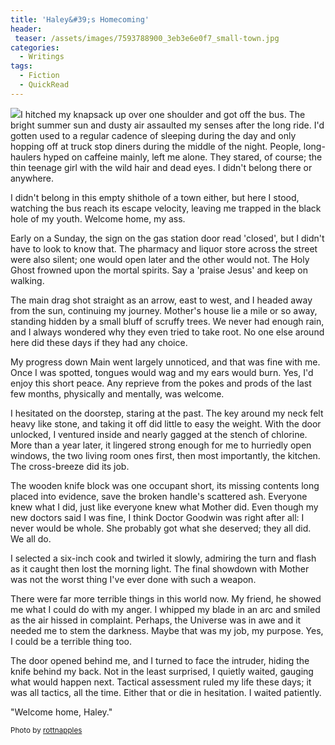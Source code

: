 ```yaml
---
title: 'Haley&#39;s Homecoming'
header:
 teaser: /assets/images/7593788900_3eb3e6e0f7_small-town.jpg
categories:
  - Writings
tags:
  - Fiction
  - QuickRead
---
```

<img src="https://douglangille.github.io/assets/images/7593788900_3eb3e6e0f7_small-town.jpg">I hitched my knapsack up over one shoulder and got off the bus. The bright summer sun and dusty air assaulted my senses after the long ride. I'd gotten used to a regular cadence of sleeping during the day and only hopping off at truck stop diners during the middle of the night. People, long-haulers hyped on caffeine mainly, left me alone. They stared, of course; the thin teenage girl with the wild hair and dead eyes. I didn't belong there or anywhere.

I didn't belong in this empty shithole of a town either, but here I stood, watching the bus reach its escape velocity, leaving me trapped in the black hole of my youth. Welcome home, my ass.

Early on a Sunday, the sign on the gas station door read 'closed', but I didn't have to look to know that. The pharmacy and liquor store across the street were also silent; one would open later and the other would not. The Holy Ghost frowned upon the mortal spirits. Say a 'praise Jesus' and keep on walking.

The main drag shot straight as an arrow, east to west, and I headed away from the sun, continuing my journey. Mother's house lie a mile or so away, standing hidden by a small bluff of scruffy trees. We never had enough rain, and I always wondered why they even tried to take root. No one else around here did these days if they had any choice.

My progress down Main went largely unnoticed, and that was fine with me. Once I was spotted, tongues would wag and my ears would burn. Yes, I'd enjoy this short peace. Any reprieve from the pokes and prods of the last few months, physically and mentally, was welcome.

I hesitated on the doorstep, staring at the past. The key around my neck felt heavy like stone, and taking it off did little to easy the weight. With the door unlocked, I ventured inside and nearly gagged at the stench of chlorine. More than a year later, it lingered strong enough for me to hurriedly open windows, the two living room ones first, then most importantly, the kitchen. The cross-breeze did its job.

The wooden knife block was one occupant short, its missing contents long placed into evidence, save the broken handle's scattered ash. Everyone knew what I did, just like everyone knew what Mother did. Even though my new doctors said I was fine, I think Doctor Goodwin was right after all: I never would be whole. She probably got what she deserved; they all did. We all do.

I selected a six-inch cook and twirled it slowly, admiring the turn and flash as it caught then lost the morning light. The final showdown with Mother was not the worst thing I've ever done with such a weapon.

There were far more terrible things in this world now. My friend, he showed me what I could do with my anger. I whipped my blade in an arc and smiled as the air hissed in complaint. Perhaps, the Universe was in awe and it needed me to stem the darkness. Maybe that was my job, my purpose. Yes, I could be a terrible thing too.

The door opened behind me, and I turned to face the intruder, hiding the knife behind my back. Not in the least surprised, I quietly waited, gauging what would happen next. Tactical assessment ruled my life these days; it was all tactics, all the time. Either that or die in hesitation. I waited patiently.

"Welcome home, Haley."

<small>Photo by <a href="http://www.flickr.com/photos/47577564@N00/14375997367">rottnapples</a></small>